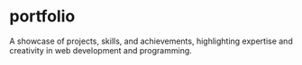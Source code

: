 # portfolio
A showcase of projects, skills, and achievements, highlighting expertise and creativity in web development and programming.
